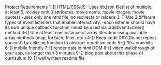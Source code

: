 Project Requirements
1-[] HTML/CSS/JS
    -Uses db.json file(list of multiple, at least 5, movies with 3 attributes: movie name, movie images, movie quotes)
    -uses only one html file, no redirects or reloads
2-[] Use 2 different types of event listeners that enable interactivity.
    -each listener should have its own unique callback function
    -must be used via .addEventListner() method
3-[] Use at least one instance of array itteration using available array methods (map, forEach, filter, etc.)
4-[] Keep code DRY(Do not repeat yourself) by utilizing funstion to abstract repetitive code
5-[] 30+ commits 
6-[] mobile friendly
7-[] render data in html DOM
8-[] video walkthrough of your app, no longer than 3 minutes
9-[] blog post about this phase of currisulum
10-[] well written readme file
